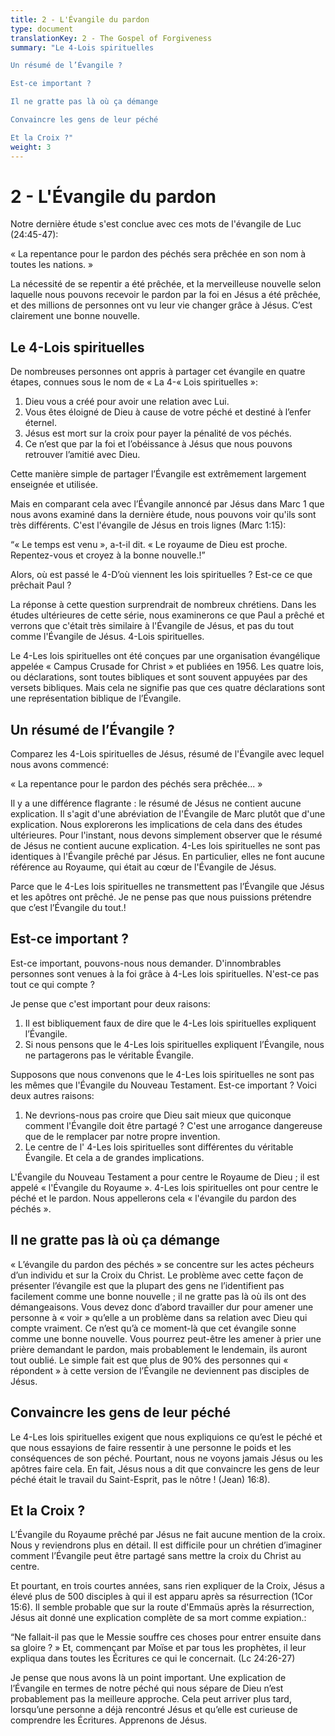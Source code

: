```yaml
---
title: 2 - L'Évangile du pardon
type: document
translationKey: 2 - The Gospel of Forgiveness
summary: "Le 4-Lois spirituelles	

Un résumé de l’Évangile ?	

Est-ce important ?	

Il ne gratte pas là où ça démange	

Convaincre les gens de leur péché	

Et la Croix ?"
weight: 3
---
```

# 2 - L'Évangile du pardon

Notre dernière étude s'est conclue avec ces mots de l'évangile de Luc (24:45-47):

« La repentance pour le pardon des péchés sera prêchée en son nom à toutes les nations. »

La nécessité de se repentir a été prêchée, et la merveilleuse nouvelle selon laquelle nous pouvons recevoir le pardon par la foi en Jésus a été prêchée, et des millions de personnes ont vu leur vie changer grâce à Jésus. C’est clairement une bonne nouvelle.

## Le 4-Lois spirituelles

De nombreuses personnes ont appris à partager cet évangile en quatre étapes, connues sous le nom de « La 4-« Lois spirituelles »:

1.  Dieu vous a créé pour avoir une relation avec Lui.
2.  Vous êtes éloigné de Dieu à cause de votre péché et destiné à l’enfer éternel.
3.  Jésus est mort sur la croix pour payer la pénalité de vos péchés.
4.  Ce n’est que par la foi et l’obéissance à Jésus que nous pouvons retrouver l’amitié avec Dieu.

Cette manière simple de partager l’Évangile est extrêmement largement enseignée et utilisée.

Mais en comparant cela avec l’Évangile annoncé par Jésus dans Marc 1 que nous avons examiné dans la dernière étude, nous pouvons voir qu'ils sont très différents. C'est l'évangile de Jésus en trois lignes (Marc 1:15):

“« Le temps est venu », a-t-il dit. « Le royaume de Dieu est proche. Repentez-vous et croyez à la bonne nouvelle.!”

Alors, où est passé le 4-D’où viennent les lois spirituelles ? Est-ce ce que prêchait Paul ?

La réponse à cette question surprendrait de nombreux chrétiens. Dans les études ultérieures de cette série, nous examinerons ce que Paul a prêché et verrons que c'était très similaire à l'Évangile de Jésus, et pas du tout comme l'Évangile de Jésus. 4-Lois spirituelles.

Le 4-Les lois spirituelles ont été conçues par une organisation évangélique appelée « Campus Crusade for Christ » et publiées en 1956. Les quatre lois, ou déclarations, sont toutes bibliques et sont souvent appuyées par des versets bibliques. Mais cela ne signifie pas que ces quatre déclarations sont une représentation biblique de l’Évangile.

## Un résumé de l’Évangile ?

Comparez les 4-Lois spirituelles de Jésus, résumé de l'Évangile avec lequel nous avons commencé:

« La repentance pour le pardon des péchés sera prêchée... »

Il y a une différence flagrante : le résumé de Jésus ne contient aucune explication. Il s'agit d'une abréviation de l'Évangile de Marc plutôt que d'une explication. Nous explorerons les implications de cela dans des études ultérieures. Pour l'instant, nous devons simplement observer que le résumé de Jésus ne contient aucune explication. 4-Les lois spirituelles ne sont pas identiques à l'Évangile prêché par Jésus. En particulier, elles ne font aucune référence au Royaume, qui était au cœur de l'Évangile de Jésus.

Parce que le 4-Les lois spirituelles ne transmettent pas l’Évangile que Jésus et les apôtres ont prêché. Je ne pense pas que nous puissions prétendre que c’est l’Évangile du tout.!

## Est-ce important ?

Est-ce important, pouvons-nous nous demander. D'innombrables personnes sont venues à la foi grâce à 4-Les lois spirituelles. N'est-ce pas tout ce qui compte ?

Je pense que c'est important pour deux raisons:

1.  Il est bibliquement faux de dire que le 4-Les lois spirituelles expliquent l’Évangile.
2.  Si nous pensons que le 4-Les lois spirituelles expliquent l’Évangile, nous ne partagerons pas le véritable Évangile.

Supposons que nous convenons que le 4-Les lois spirituelles ne sont pas les mêmes que l'Évangile du Nouveau Testament. Est-ce important ? Voici deux autres raisons:

1.  Ne devrions-nous pas croire que Dieu sait mieux que quiconque comment l'Évangile doit être partagé ? C'est une arrogance dangereuse que de le remplacer par notre propre invention.
2.  Le centre de l' 4-Les lois spirituelles sont différentes du véritable Évangile. Et cela a de grandes implications.

L'Évangile du Nouveau Testament a pour centre le Royaume de Dieu ; il est appelé « l'Évangile du Royaume ». 4-Les lois spirituelles ont pour centre le péché et le pardon. Nous appellerons cela « l'évangile du pardon des péchés ».

## Il ne gratte pas là où ça démange

« L’évangile du pardon des péchés » se concentre sur les actes pécheurs d’un individu et sur la Croix du Christ. Le problème avec cette façon de présenter l’évangile est que la plupart des gens ne l’identifient pas facilement comme une bonne nouvelle ; il ne gratte pas là où ils ont des démangeaisons. Vous devez donc d’abord travailler dur pour amener une personne à « voir » qu’elle a un problème dans sa relation avec Dieu qui compte vraiment. Ce n’est qu’à ce moment-là que cet évangile sonne comme une bonne nouvelle. Vous pourrez peut-être les amener à prier une prière demandant le pardon, mais probablement le lendemain, ils auront tout oublié. Le simple fait est que plus de 90% des personnes qui « répondent » à cette version de l’Évangile ne deviennent pas disciples de Jésus.

## Convaincre les gens de leur péché

Le 4-Les lois spirituelles exigent que nous expliquions ce qu’est le péché et que nous essayions de faire ressentir à une personne le poids et les conséquences de son péché. Pourtant, nous ne voyons jamais Jésus ou les apôtres faire cela. En fait, Jésus nous a dit que convaincre les gens de leur péché était le travail du Saint-Esprit, pas le nôtre ! (Jean) 16:8).

## Et la Croix ?

L’Évangile du Royaume prêché par Jésus ne fait aucune mention de la croix. Nous y reviendrons plus en détail. Il est difficile pour un chrétien d’imaginer comment l’Évangile peut être partagé sans mettre la croix du Christ au centre.

Et pourtant, en trois courtes années, sans rien expliquer de la Croix, Jésus a élevé plus de 500 disciples à qui il est apparu après sa résurrection (1Cor 15:6). Il semble probable que sur la route d'Emmaüs après la résurrection, Jésus ait donné une explication complète de sa mort comme expiation.:

“Ne fallait-il pas que le Messie souffre ces choses pour entrer ensuite dans sa gloire ? » Et, commençant par Moïse et par tous les prophètes, il leur expliqua dans toutes les Écritures ce qui le concernait. (Lc 24:26-27)

Je pense que nous avons là un point important. Une explication de l’Évangile en termes de notre péché qui nous sépare de Dieu n’est probablement pas la meilleure approche. Cela peut arriver plus tard, lorsqu’une personne a déjà rencontré Jésus et qu’elle est curieuse de comprendre les Écritures. Apprenons de Jésus.
